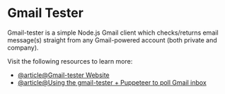 # Gmail Tester

Gmail-tester is a simple Node.js Gmail client which checks/returns email message(s) straight from any Gmail-powered account (both private and company).

Visit the following resources to learn more:

- [@article@Gmail-tester Website](https://www.npmjs.com/package/gmail-tester)
- [@article@Using the gmail-tester + Puppeteer to poll Gmail inbox](https://medium.com/@sergtimosh/using-gmail-tester-puppeteer-to-poll-gmail-inbox-65bbee17618c)
